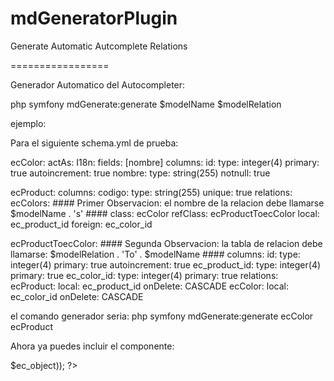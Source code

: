 mdGeneratorPlugin
=================

Generate Automatic Autcomplete Relations

=================

Generador Automatico del Autocompleter:

php symfony mdGenerate:generate $modelName $modelRelation

ejemplo:

Para el siguiente schema.yml de prueba:

ecColor:
  actAs:
    I18n:
      fields: [nombre]
  columns:
    id:
      type: integer(4)
      primary: true
      autoincrement: true
    nombre:
      type: string(255)
      notnull: true

ecProduct:
  columns:
    codigo:
      type: string(255)
      unique: true
  relations:
    ecColors: #### Primer Observacion: el nombre de la relacion debe llamarse $modelName . 's' ####
      class: ecColor
      refClass: ecProductToecColor
      local: ec_product_id
      foreign: ec_color_id

ecProductToecColor: #### Segunda Observacion: la tabla de relacion debe llamarse: $modelRelation . 'To' . $modelName ####
  columns:
    id:
      type: integer(4)
      primary: true
      autoincrement: true
    ec_product_id:
      type: integer(4)
      primary: true
    ec_color_id:
      type: integer(4)
      primary: true
  relations:
    ecProduct:
      local: ec_product_id
      onDelete: CASCADE
    ecColor:
      local: ec_color_id
      onDelete: CASCADE

el comando generador seria: php symfony mdGenerate:generate ecColor ecProduct

Ahora ya puedes incluir el componente:

<?php include_component($modelName . 'Backend', 'autocomplete', array('ec_object' => $ec_object)); ?>
